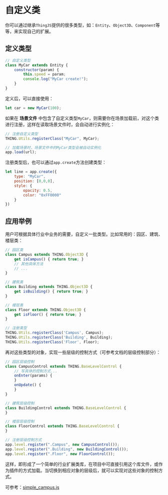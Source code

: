 # 自定义类
<!-- custom-class -->

你可以通过继承`ThingJS`提供的很多类型，如：`Entity`、`Object3D`、`Component`等等，来实现自己的扩展。

## 定义类型
```javascript
// 自定义类型
class MyCar extends Entity {
    constructor(param) {
        this.speed = param;
        console.log("MyCar create!");
    }
}
```
定义后，可以直接使用：
```javascript
let car = new MyCar(100);
```

如果在 **场景文件** 中包含了自定义类型`MyCar`，则需要你在场景加载前，对这个类进行注册，这样在读取场景文件时，会自动进行实例化：
```javascript
// 注册自定义类型
THING.Utils.registerClass("MyCar", MyCar);

// 加载场景时，场景文件中的MyCar类型会被自动实例化
app.load(url);
```

注册类型后，也可以通过`app.create`方法创建类型：
```javascript
let line = app.create({
    type: "MyCar", 
    position: [0,0,0],
    style: {
        opacity: 0.5,
        color: "0xFF0000"
    }
})
```

## 应用举例

用户可根据具体行业中业务的需要，自定义一批类型。比如常用的：园区、建筑、楼层类：

```javascript
// 园区类
class Campus extends THING.Object3D {
    get isCampus() { return true; }
    // 其他具体方法
    // ...
}

// 建筑类
class Building extends THING.Object3D {
    get isBuilding() { return true; }
}

// 楼层类
class Floor extends THING.Object3D {
    get isFloor() { return true; }
}

// 注册类型
THING.Utils.registerClass('Campus', Campus);
THING.Utils.registerClass('Building', Building);
THING.Utils.registerClass('Floor', Floor);
```

再对这些类型的对象，实现一些层级的控制方式（可参考文档的层级控制部分）：

```javascript
// 园区层级控制
class CampusControl extends THING.BaseLevelControl {
    // 写具体的控制方式...
    onEnter(params) {
    }
    onUpdate() {
    }
}

// 建筑层级控制
class BuildingControl extends THING.BaseLevelControl {
}

// 楼层层级控制
class FloorControl extends THING.BaseLevelControl {
}

// 注册层级控制方式
app.level.register(".Campus", new CampusControl());
app.level.register(".Building", new BuildingControl());
app.level.register(".Floor", new FloorControl());
```

这样，即形成了一个简单的行业扩展类库，在项目中可直接引用这个库文件，或作为插件的方式加载。当切换到相应对象的层级后，就可以实现对这些对象的控制方式。

可参考：<a href="../../scripts/simple_campus.js">simple_campus.js</a>


